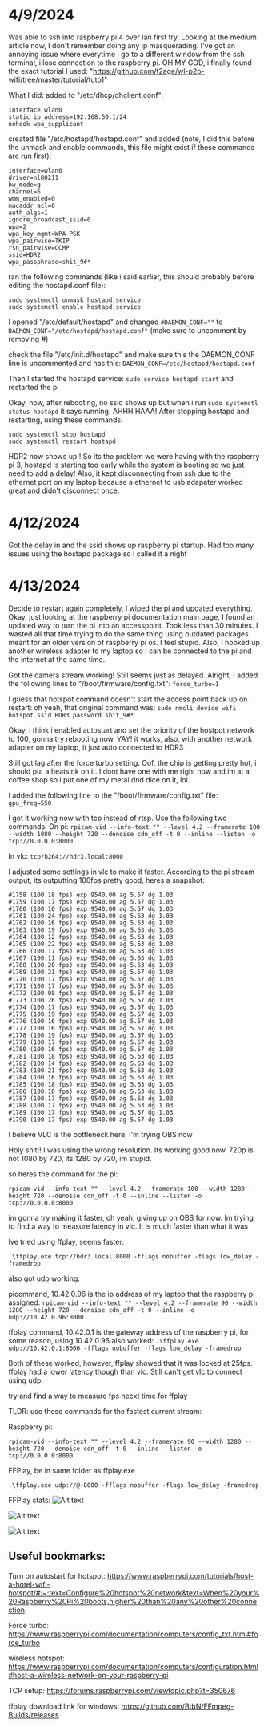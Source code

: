 # 4/9/2024
Was able to ssh into raspberry pi 4 over lan first try. Looking at the medium article now, I don't remember doing any ip masquerading. I've got an annoying issue where everytime i go to a different window from the ssh terminal, i lose connection to the raspberry pi. OH MY GOD, i finally found the exact tutorial I used: "https://github.com/t2age/wl-p2p-wifi/tree/master/tutorial/tuto1"

What I did:
added to "/etc/dhcp/dhclient.conf":
```
interface wlan0  
static ip_address=192.168.50.1/24  
nohook wpa_supplicant  
```

created file "/etc/hostapd/hostapd.conf" and added (note, I did this before the unmask and enable commands, this file might exist if these commands are run first):
```
interface=wlan0
driver=nl80211
hw_mode=g
channel=6
wmm_enabled=0
macaddr_acl=0
auth_algs=1
ignore_broadcast_ssid=0
wpa=2
wpa_key_mgmt=WPA-PSK
wpa_pairwise=TKIP
rsn_pairwise=CCMP
ssid=HDR2
wpa_passphrase=shit_9#*
```

ran the following commands (like i said earlier, this should probably before editing the hostapd.conf file): 
```
sudo systemctl unmask hostapd.service
sudo systemctl enable hostapd.service
```

I opened "/etc/default/hostapd" and changed ```#DAEMON_CONF=""``` to ```DAEMON_CONF="/etc/hostapd/hostapd.conf"``` (make sure to uncomment by removing #)

check the file "/etc/init.d/hostapd" and make sure this the DAEMON_CONF line is uncommented and has this: ```DAEMON_CONF=/etc/hostapd/hostapd.conf```

Then I started the hostapd service: ```sudo service hostapd start``` and restarted the pi


Okay, now, after rebooting, no ssid shows up but when i run ```sudo systemctl status hostapd``` it says running. AHHH HAAA! After stopping hostapd and restarting, using these commands:
```
sudo systemctl stop hostapd
sudo systemctl restart hostapd
```
HDR2 now shows up!! So its the problem we were having with the raspberry pi 3, hostapd is starting too early while the system is booting so we just need to add a delay! 
Also, it kept disconnecting from ssh due to the ethernet port on my laptop because a ethernet to usb adapater worked great and didn't disconnect once.

# 4/12/2024
Got the delay in and the ssid shows up raspberry pi startup. Had too many issues using the hostapd package so i called it a night

# 4/13/2024
Decide to restart again completely, I wiped the pi and updated everything. Okay, just looking at the raspberry pi documentation main page, I found an updated way to turn the pi into an accesspoint. Took less than 30 minutes. I wasted all that time trying to do the same thing using outdated packages meant for an older version of raspberry pi os. I feel stupid. Also, I hooked up another wireless adapter to my laptop so I can be connected to the pi and the internet at the same time.

Got the camera stream working! Still seems just as delayed. Alright, I added the following lines to "/boot/firmware/config.txt": ```force_turbo=1```

I guess that hotspot command doesn't start the access point back up on restart:
oh yeah, that original command was:
```sudo nmcli device wifi hotspot ssid HDR3 password shit_9#*```

Okay, i think i enabled autostart and set the priority of the hostpot network to 100, gonna try rebooting now. YAY! it works, also, with another network adapter on my laptop, it just auto connected to HDR3   

Still got lag after the force turbo setting. Oof, the chip is getting pretty hot, i should put a heatsink on it. I dont have one with me right now and im at a coffee shop so i put one of my metal dnd dice on it, lol.    

I added the following line to the "/boot/firmware/config.txt" file: ```gpu_freq=550```

I got it working now with tcp instead of rtsp. Use the following two commands:
On pi:
```rpicam-vid --info-text "" --level 4.2 --framerate 100 --width 1080 --height 720 --denoise cdn_off -t 0 --inline --listen -o tcp://0.0.0.0:8000```

In vlc:
```tcp/h264://hdr3.local:8000```

I adjusted some settings in vlc to make it faster. According to the pi stream output, its outputting 100fps pretty good, heres a snapshot:
```
#1758 (100.18 fps) exp 9540.00 ag 5.57 dg 1.03
#1759 (100.17 fps) exp 9540.00 ag 5.57 dg 1.03
#1760 (100.10 fps) exp 9540.00 ag 5.57 dg 1.03
#1761 (100.24 fps) exp 9540.00 ag 5.63 dg 1.03
#1762 (100.16 fps) exp 9540.00 ag 5.63 dg 1.03
#1763 (100.19 fps) exp 9540.00 ag 5.63 dg 1.03
#1764 (100.12 fps) exp 9540.00 ag 5.63 dg 1.03
#1765 (100.22 fps) exp 9540.00 ag 5.63 dg 1.03
#1766 (100.17 fps) exp 9540.00 ag 5.63 dg 1.03
#1767 (100.11 fps) exp 9540.00 ag 5.63 dg 1.03
#1768 (100.20 fps) exp 9540.00 ag 5.63 dg 1.03
#1769 (100.21 fps) exp 9540.00 ag 5.57 dg 1.03
#1770 (100.17 fps) exp 9540.00 ag 5.57 dg 1.03
#1771 (100.17 fps) exp 9540.00 ag 5.57 dg 1.03
#1772 (100.08 fps) exp 9540.00 ag 5.57 dg 1.03
#1773 (100.26 fps) exp 9540.00 ag 5.57 dg 1.03
#1774 (100.17 fps) exp 9540.00 ag 5.57 dg 1.03
#1775 (100.19 fps) exp 9540.00 ag 5.57 dg 1.03
#1776 (100.16 fps) exp 9540.00 ag 5.57 dg 1.03
#1777 (100.16 fps) exp 9540.00 ag 5.57 dg 1.03
#1778 (100.19 fps) exp 9540.00 ag 5.57 dg 1.03
#1779 (100.17 fps) exp 9540.00 ag 5.57 dg 1.03
#1780 (100.16 fps) exp 9540.00 ag 5.57 dg 1.03
#1781 (100.18 fps) exp 9540.00 ag 5.63 dg 1.03
#1782 (100.14 fps) exp 9540.00 ag 5.63 dg 1.03
#1783 (100.21 fps) exp 9540.00 ag 5.63 dg 1.03
#1784 (100.16 fps) exp 9540.00 ag 5.63 dg 1.03
#1785 (100.18 fps) exp 9540.00 ag 5.63 dg 1.03
#1786 (100.18 fps) exp 9540.00 ag 5.63 dg 1.03
#1787 (100.17 fps) exp 9540.00 ag 5.63 dg 1.03
#1788 (100.17 fps) exp 9540.00 ag 5.63 dg 1.03
#1789 (100.17 fps) exp 9540.00 ag 5.57 dg 1.03
#1790 (100.17 fps) exp 9540.00 ag 5.57 dg 1.03
```

I believe VLC is the bottleneck here, I'm trying OBS now

Holy shit!! I was using the wrong resolution. Its working good now. 720p is not 1080 by 720, its 1280 by 720, im stupid.

so heres the command for the pi:

```rpicam-vid --info-text "" --level 4.2 --framerate 100 --width 1280 --height 720 --denoise cdn_off -t 0 --inline --listen -o tcp://0.0.0.0:8000```

im gonna try making it faster, oh yeah, giving up on OBS for now. Im trying to find a way to measure latency in vlc. It is much faster than what it was


Ive tried using ffplay, seems faster: 

```.\ffplay.exe tcp://hdr3.local:8000 -fflags nobuffer -flags low_delay -framedrop```

also got udp working:

picommand, 10.42.0.96 is the ip address of my laptop that the raspberry pi assigned:
```rpicam-vid --info-text "" --level 4.2 --framerate 90 --width 1280 --height 720 --denoise cdn_off -t 0 --inline -o udp://10.42.0.96:8000```

ffplay command, 10.42.0.1 is the gateway address of the raspberry pi, for some reason, using 10.42.0.96 also worked:
```.\ffplay.exe udp://10.42.0.1:8000 -fflags nobuffer -flags low_delay -framedrop```

Both of these worked, however, ffplay showed that it was locked at 25fps. ffplay had a lower latency though than vlc. Still can't get vlc to connect using udp. 

try and find a way to measure fps necxt time for ffplay

TLDR: use these commands for the fastest current stream:

Raspberry pi:

```rpicam-vid --info-text "" --level 4.2 --framerate 90 --width 1280 --height 720 --denoise cdn_off -t 0 --inline --listen -o tcp://0.0.0.0:8000```

FFPlay, be in same folder as ffplay.exe

```.\ffplay.exe udp://@:8000 -fflags nobuffer -flags low_delay -framedrop```

FFPlay stats:
![Alt text](ffplay.jpg?raw=true "FFPlay Statistics")

![Alt text](vlc_codex.jpg?raw=true "VLC Codec Info")

![Alt text](vlc_statistics.jpg?raw=true "VLC Statistics")

## Useful bookmarks:
Turn on autostart for hotspot:
https://www.raspberrypi.com/tutorials/host-a-hotel-wifi-hotspot/#:~:text=Configure%20hotspot%20network&text=When%20your%20Raspberry%20Pi%20boots,higher%20than%20any%20other%20connection.

Force turbo:
https://www.raspberrypi.com/documentation/computers/config_txt.html#force_turbo

wireless hotspot: 
https://www.raspberrypi.com/documentation/computers/configuration.html#host-a-wireless-network-on-your-raspberry-pi

TCP setup:
https://forums.raspberrypi.com/viewtopic.php?t=350676

ffplay download link for windows:
https://github.com/BtbN/FFmpeg-Builds/releases

